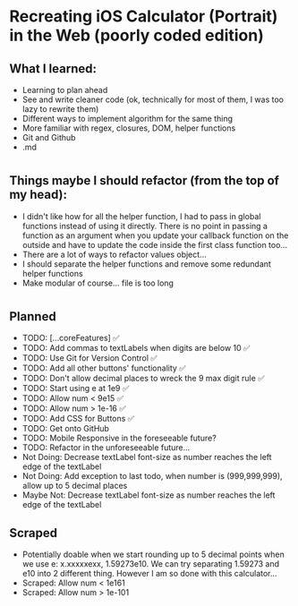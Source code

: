 
# Recreating iOS Calculator (Portrait) in the Web (poorly coded edition) 


## What I learned:
- Learning to plan ahead
- See and write cleaner code (ok, technically for most of them, I was too lazy to rewrite them)
- Different ways to implement algorithm for the same thing
- More familiar with regex, closures, DOM, helper functions
- Git and Github
- .md

#

## Things maybe I should refactor (from the top of my head):
- I didn't like how for all the helper function, I had to pass in global functions instead of using it directly. There is no point in passing a function as an argument when you update your callback function on the outside and have to update the code inside the first class function too...
- There are a lot of ways to refactor values object...
- I should separate the helper functions and remove some redundant helper functions
- Make modular of course... file is too long

#

## Planned
- TODO: [...coreFeatures] ✅
- TODO: Add commas to textLabels when digits are below 10 ✅
- TODO: Use Git for Version Control ✅
- TODO: Add all other buttons' functionality ✅
- TODO: Don't allow decimal places to wreck the 9 max digit rule ✅
- TODO: Start using e at 1e9 ✅
- TODO: Allow num < 9e15 ✅
- TODO: Allow num > 1e-16 ✅
- TODO: Add CSS for Buttons ✅
- TODO: Get onto GitHub
- TODO: Mobile Responsive in the foreseeable future?
- TODO: Refactor in the unforeseeable future...
- Not Doing: Decrease textLabel font-size as number reaches the left edge of the textLabel
- Not Doing: Add exception to last todo, when number is (999,999,999), allow up to 5 decimal places
- Maybe Not: Decrease textLabel font-size as number reaches the left edge of the textLabel

## Scraped
- Potentially doable when we start rounding up to 5 decimal points when we use e: x.xxxxxexx, 1.59273e10. We can try separating 1.59273 and e10 into 2 different thing. However I am so done with this calculator...
- Scraped: Allow num < 1e161
- Scraped: Allow num > 1e-101
